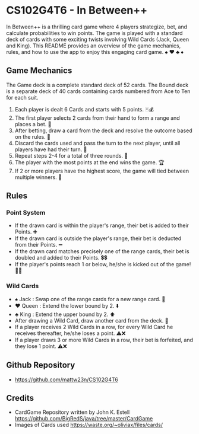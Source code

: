 # CS102G4T6 - In Between++

In Between++ is a thrilling card game where 4 players strategize, bet, and calculate probabilities to win points. The game is played with a standard deck of cards with some exciting twists involving Wild Cards (Jack, Queen and King). This README provides an overview of the game mechanics, rules, and how to use the app to enjoy this engaging card game. ♠️ ♥️ ♣️ ♦️

## Game Mechanics
The Game deck is a complete standard deck of 52 cards.
The Bound deck is a separate deck of 40 cards containing cards numbered from Ace to Ten for each suit. 

1. Each player is dealt 6 Cards and starts with 5 points. 🃏💰
2. The first player selects 2 cards from their hand to form a range and places a bet. 🎲
3. After betting, draw a card from the deck and resolve the outcome based on the rules. 🔄
4. Discard the cards used and pass the turn to the next player, until all players have had their turn. 🔄
5. Repeat steps 2-4 for a total of three rounds. 🔁
6. The player with the most points at the end wins the game. 🏆
7. If 2 or more players have the highest score, the game will tied between multiple winners. 🤝

## Rules

### Point System
- If the drawn card is within the player's range, their bet is added to their Points. ➕
- If the drawn card is outside the player's range, their bet is deducted from their Points. ➖
- If the drawn card matches precisely one of the range cards, their bet is doubled and added to their Points. 💲💲
- If the player's points reach 1 or below, he/she is kicked out of the game! 🦵🏻

### Wild Cards
- :spades: Jack : Swap one of the range cards for a new range card. 🔁
- :hearts: Queen : Extend the lower bound by 2. ⬇️
- :clubs: King : Extend the upper bound by 2. ⬆️
- After drawing a Wild Card, draw another card from the deck. 🔄
- If a player receives 2 Wild Cards in a row, for every Wild Card he receives thereafter, he/she loses a point. ⚠️❌
- If a player draws 3 or more Wild Cards in a row, their bet is forfeited, and they lose 1 point. ⚠️❌

## Github Repository
- https://github.com/mattw23n/CS102G4T6

## Credits
- CardGame Repository written by John K. Estell 
https://github.com/BigRedS/java/tree/master/CardGame
- Images of Cards used
https://waste.org/~oliviax/files/cards/
